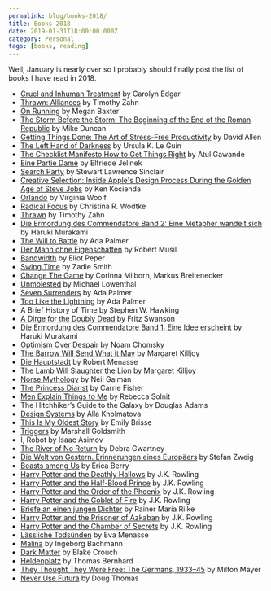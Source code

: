```yaml
---
permalink: blog/books-2018/
title: Books 2018
date: 2019-01-31T18:00:00.000Z
category: Personal
tags: [books, reading]
---
```


Well, January is nearly over so I probably should finally post the list of books I have read in 2018.

- [Cruel and Inhuman Treatment](https://www.creativenonfiction.org/products/true-story-issue-19) by Carolyn Edgar
- [Thrawn: Alliances](https://amzn.to/2UwDe3g) by Timothy Zahn
- [On Running](https://www.creativenonfiction.org/products/true-story-issue-21) by Megan Baxter
- [The Storm Before the Storm: The Beginning of the End of the Roman Republic](https://amzn.to/2BeStXu) by Mike Duncan
- [Getting Things Done: The Art of Stress-Free Productivity](https://amzn.to/2D0PBgY) by David Allen
- [The Left Hand of Darkness](https://amzn.to/2B7lzbp) by Ursula K. Le Guin
- [The Checklist Manifesto How to Get Things Right](https://amzn.to/2D0f0Yj) by Atul Gawande
- [Eine Partie Dame](https://amzn.to/2RtlLHp) by Elfriede Jelinek
- [Search Party](https://www.creativenonfiction.org/products/true-story-issue-18) by Stewart Lawrence Sinclair
- [Creative Selection: Inside Apple's Design Process During the Golden Age of Steve Jobs](http://creativeselection.io) by Ken Kocienda
- [Orlando](https://amzn.to/2RYfF71) by Virginia Woolf
- [Radical Focus](https://amzn.to/2BdCQiW) by Christina R. Wodtke
- [Thrawn](https://amzn.to/2HKs6OQ) by Timothy Zahn
- [Die Ermordung des Commendatore Band 2: Eine Metapher wandelt sich](https://amzn.to/2BecWfb) by Haruki Murakami
- [The Will to Battle](https://amzn.to/2UsM7ek) by Ada Palmer
- [Der Mann ohne Eigenschaften](https://amzn.to/2CW2lWn) by Robert Musil
- [Bandwidth](https://amzn.to/2CYzdxr) by Eliot Peper
- [Swing Time](https://amzn.to/2RZp8La) by Zadie Smith
- [Change The Game](https://amzn.to/2CW2w3Z) by Corinna Milborn, Markus Breitenecker
- [Unmolested](https://www.creativenonfiction.org/products/true-story-issue-17) by Michael Lowenthal
- [Seven Surrenders](https://amzn.to/2Bd0Ti1) by Ada Palmer
- [Too Like the Lightning](https://amzn.to/2CVXuEy) by Ada Palmer
- A Brief History of Time by Stephen W. Hawking
- [A Dirge for the Doubly Dead](https://www.creativenonfiction.org/products/true-story-issue-16) by Fritz Swanson
- [Die Ermordung des Commendatore Band 1: Eine Idee erscheint](https://amzn.to/2Bc6rtc) by Haruki Murakami
- [Optimism Over Despair](https://amzn.to/2Uz5nqJ) by Noam Chomsky
- [The Barrow Will Send What it May](https://amzn.to/2BfdGki) by Margaret Killjoy
- [Die Hauptstadt](https://amzn.to/2S26xhC) by Robert Menasse
- [The Lamb Will Slaughter the Lion](https://amzn.to/2HHLMCV) by Margaret Killjoy
- [Norse Mythology](https://amzn.to/2BdUZgO) by Neil Gaiman
- [The Princess Diarist](https://amzn.to/2HIoBsj) by Carrie Fisher
- [Men Explain Things to Me](https://amzn.to/2Bdxkgx) by Rebecca Solnit
- The Hitchhiker’s Guide to the Galaxy by Douglas Adams
- [Design Systems](https://designsystemsbook.com) by Alla Kholmatova
- [This Is My Oldest Story](https://www.creativenonfiction.org/products/true-story-issue-15) by Emily Brisse
- [Triggers](https://amzn.to/2UAFAOZ) by Marshall Goldsmith
- I, Robot by Isaac Asimov
- [The River of No Return](https://www.creativenonfiction.org/products/true-story-issue-14) by Debra Gwartney
- [Die Welt von Gestern. Erinnerungen eines Europäers](https://amzn.to/2BeTA9C) by Stefan Zweig
- [Beasts among Us](https://www.creativenonfiction.org/products/true-story-issue-13) by Erica Berry
- [Harry Potter and the Deathly Hallows](https://amzn.to/2CWa1b3) by J.K. Rowling
- [Harry Potter and the Half-Blood Prince](https://amzn.to/2CZDOPU) by J.K. Rowling
- [Harry Potter and the Order of the Phoenix](https://amzn.to/2CV0KQw) by J.K. Rowling
- [Harry Potter and the Goblet of Fire](https://amzn.to/2UqG9L4) by J.K. Rowling
- [Briefe an einen jungen Dichter](https://amzn.to/2CV1F3q) by Rainer Maria Rilke
- [Harry Potter and the Prisoner of Azkaban](https://amzn.to/2CX86mw) by J.K. Rowling
- [Harry Potter and the Chamber of Secrets](https://amzn.to/2HHgyfp) by J.K. Rowling
- [Lässliche Todsünden](https://amzn.to/2HGMh0k) by Eva Menasse
- [Malina](https://amzn.to/2Bc6Zzg) by Ingeborg Bachmann
- [Dark Matter](https://amzn.to/2HJTOey) by Blake Crouch
- [Heldenplatz](https://amzn.to/2CV3iOA) by Thomas Bernhard
- [They Thought They Were Free: The Germans, 1933–45](https://amzn.to/2CWaxG1) by Milton Mayer
- [Never Use Futura](https://amzn.to/2Bc4Gwj) by Doug Thomas
